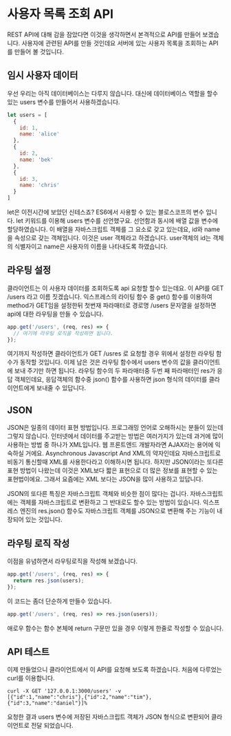 사용자 목록 조회 API
============

REST API에 대해 감을 잠았다면 이것을 생각하면서 본격적으로 API를 만들어 보겠습니다. 사용자에 관련된 API를 만들 것인데요 서버에 있는 사용자 목록을 조회하는 API를 만들어 볼 것입니다.


## 임시 사용자 데이터

우선 우리는 아직 데이터베이스는 다루지 않습니다. 대신에 데이터베이스 역할을 할수 있는 users 변수를 만들어서 사용하겠습니다.

```javascript
let users = [
  {
    id: 1,
    name: 'alice'
  },
  {
    id: 2,
    name: 'bek'
  },
  {
    id: 3,
    name: 'chris'
  }
]
```

let은 이전시간에 보았던 신테스죠? ES6에서 사용할 수 있는 블로스코프의 변수 입니다. let 키워드를 이용해 users 변수를 선언했구요. 선언함과 동시에 배열 값을 변수에 할당하였습니다. 이 배열을 자바스크립트 객체를 그 요소로 갖고 있는데요, id와 name을 속성으로 갖는 객체입니다. 이것은 user 객체라고 하겠습니다. user객체의 id는 객체의 식별자이고 name은 사용자의 이름을 나타내도록 하였습니다.

## 라우팅 설정

클라이언트는 이 사용자 데이터를 조회하도록 api 요청할 할수 있는데요. 이 API를 GET /users 라고 이름 짓겠습니다. 익스프레스의 라이팅 함수 중 get() 함수를 이용하여 method가 GET임을 설정한뒤 첫번재 파라매터로 경로명 /users 문자열을 설정하면 api에 대한 라우팅을 만들 수 있습니다.

```javascript
app.get('/users', (req, res) => {
  // 여기에 라우팅 로직을 작성하면 됩니다.
});
```

여기까지 작성하면 클라이언트가 GET /usres 로 요청할 경우 위에서 설정한 라우팅 함수가 동작할 것입니다. 이제 남은 것은 라우팅 함수에서 users 변수의 값을 클라이언트에 보내 주기만 하면 됩니다. 라우팅 함수의 두 파라매터중 두번 째 파라매터인 res가 응답 객체인데요, 응답객체의 함수중 json() 함수를 사용하면 json 형식의 데이터를 클라이언트에게 보내줄 수 있답니다.

## JSON

JSON은 일종의 데이터 표현 방법입니다. 프로그래밍 언어로 오해하시는 분들이 있는데 그렇지 않습니다. 인터넷에서 데이터를 주고받는 방법은 여러가지가 있는데 과거에 많이 사용하는 방법 중 하나가 XML입니다. 웹 프론트엔드 개발자라면 AJAX라는 용어에 익숙하실 거에요. Asynchronous Javascript And XML의 약자인데요 자바스크립트로 비동기 통신할때 XML를 사용한다라고 이해하시면 됩니다. 하지만 JSON이라는 또다른 표현 방법이 나왔는데 이것은 XML보다 짧은 표현으로 더 많은 정보를 표현할 수 있는 표현법이에요. 그래서 요즘에는 XML 보다는 JSON을 많이 사용하고 있답니다.

JSON의 또다른 특징은 자바스크립트 객체와 비슷한 점이 많다는 겁니다. 자바스크립트에는 객체를 자바스크립트로 변환하고 그 반대로도 할수 있는 방법이 있습니다. 익스프레스 엔진의 res.json() 함수도 자바스크립트 객체를 JSON으로 변환해 주는 기능이 내장되어 있는 것입니다.

## 라우팅 로직 작성

이점을 유념하면서 라우팅로직을 작성해 보겠습니다.

```javascript
app.get('/users', (req, res) => {
  return res.json(users);
});
```

이 코드는 좀더 단순하게 만들수 있습니다.

```javascript
app.get('/users', (req, res) => res.json(users));
```

애로우 함수는 함수 본체에 return 구문만 있을 경우 이렇게 한줄로 작성할 수 있습니다.

## API 테스트

이제 만들었으니 클라이언트에서 이 API를 요청해 보도록 하겠습니다. 처음에 다루었는 curl를 이용합니다.

```
curl -X GET '127.0.0.1:3000/users' -v
[{"id":1,"name":"chris"},{"id":2,"name":"tim"},{"id":3,"name":"daniel"}]%
```

요청한 결과 users 변수에 저장된 자바스크립트 객체가 JSON 형식으로 변환되어 클라이언트로 전달 되었습니다.
